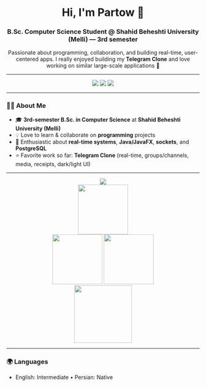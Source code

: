 <h1 align="center">Hi, I'm Partow 👋</h1>
<h3 align="center">B.Sc. Computer Science Student @ Shahid Beheshti University (Melli) — 3rd semester</h3>

<p align="center">
  Passionate about programming, collaboration, and building real-time, user-centered apps.  
  I really enjoyed building my <b>Telegram Clone</b> and love working on similar large-scale applications 🚀
</p>

---

<!-- Quick links -->
<p align="center">
  <a href="mailto:roshanipartow@gmail.com"><img src="https://img.shields.io/badge/Email-red?logo=gmail&logoColor=white"></a>
  <a href="https://linkedin.com/in/partow-roshani"><img src="https://img.shields.io/badge/LinkedIn-blue?logo=linkedin&logoColor=white"></a>
  <a href="https://github.com/PartowRoshani"><img src="https://img.shields.io/badge/GitHub-black?logo=github&logoColor=white"></a>
</p>

---

### 👨‍🎓 About Me
- 🎓 **3rd-semester B.Sc. in Computer Science** at **Shahid Beheshti University (Melli)**
- 💡 Love to learn & collaborate on **programming** projects
- 🚀 Enthusiastic about **real-time systems**, **Java/JavaFX**, **sockets**, and **PostgreSQL**
- ⭐ Favorite work so far: **Telegram Clone** (real-time, groups/channels, media, receipts, dark/light UI)

---

<div align="center">

<!-- Skills -->
<img src="https://skillicons.dev/icons?i=java,cpp,python,postgres,git,github&perline=6" />

<!-- Smaller cards -->
<br/>
<img height="130" src="https://github-readme-stats.vercel.app/api/top-langs/?username=PartowRoshani&layout=compact&theme=tokyonight&hide_border=true" />
<br/>
<img height="130" src="https://github-readme-stats.vercel.app/api?username=PartowRoshani&show_icons=true&theme=tokyonight&rank_icon=github&hide_border=true" />
<img height="130" src="https://github-readme-streak-stats.herokuapp.com/?user=PartowRoshani&theme=tokyonight&hide_border=true" />
<br/>
<img height="150" src="https://github-readme-activity-graph.vercel.app/graph?username=PartowRoshani&theme=tokyo-night&hide_border=true" />

</div>

---

### 🌍 Languages
- English: Intermediate • Persian: Native

